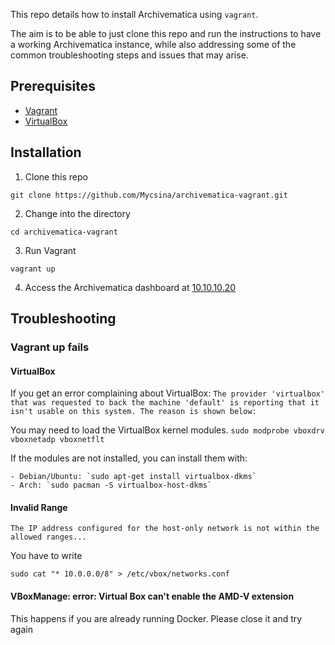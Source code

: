 This repo details how to install Archivematica using `vagrant`.

The aim is to be able to just clone this repo and run the instructions to have a working Archivematica instance, while also addressing some of the common troubleshooting steps and issues that may arise.

## Prerequisites
- [Vagrant](https://www.vagrantup.com/)
- [VirtualBox](https://www.virtualbox.org/)

## Installation
1. Clone this repo
  ```
  git clone https://github.com/Mycsina/archivematica-vagrant.git
  ```
2. Change into the directory
  ```
  cd archivematica-vagrant
  ```
3. Run Vagrant
  ```
  vagrant up
  ```
4. Access the Archivematica dashboard at [10.10.10.20](http://10.10.10.20)

## Troubleshooting

### Vagrant up fails
#### VirtualBox
  If you get an error complaining about VirtualBox:
    ```
    The provider 'virtualbox' that was requested to back the machine
    'default' is reporting that it isn't usable on this system. The
    reason is shown below:
    ```
  
  You may need to load the VirtualBox kernel modules.
    ```
    sudo modprobe vboxdrv vboxnetadp vboxnetflt
    ```
  
  If the modules are not installed, you can install them with:
  
    - Debian/Ubuntu: `sudo apt-get install virtualbox-dkms`
    - Arch: `sudo pacman -S virtualbox-host-dkms`

#### Invalid Range
  ```
  The IP address configured for the host-only network is not within the allowed ranges...
  ```

  You have to write
  ```
  sudo cat "* 10.0.0.0/8" > /etc/vbox/networks.conf
  ```
#### VBoxManage: error: Virtual Box can't enable the AMD-V extension
  This happens if you are already running Docker. Please close it and try again

